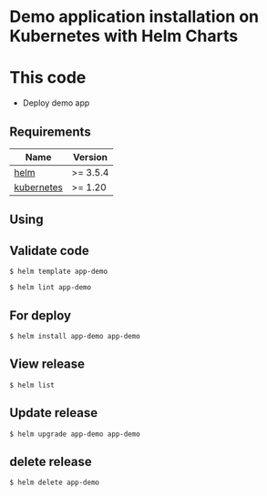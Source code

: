 # Demo application installation on Kubernetes with Helm Charts

# This code
* Deploy demo app

## Requirements

| Name | Version |
|------|---------|
| <a name="requirement_helm"></a> [helm](https://helm.sh/docs/intro/install/) | >= 3.5.4 |
| <a name="requirement_kubernetes"></a> [kubernetes](https://kubernetes.io/pt-br/) | >= 1.20 |

## Using

## Validate code
```
$ helm template app-demo

$ helm lint app-demo
```

## For deploy
```
$ helm install app-demo app-demo
```

## View release
```
$ helm list
```
## Update release
```
$ helm upgrade app-demo app-demo
```
## delete release
```
$ helm delete app-demo
```